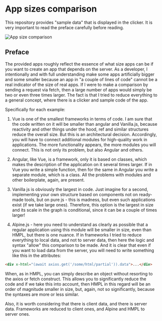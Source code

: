 # App sizes comparison

This repository provides "sample data" that is displayed in the clicker. It is very important to read the preface carefully before reading.

![App size comparison](https://github.com/user-attachments/assets/843b4eb1-895e-4e26-933a-7dd326d3f2ff)

## Preface

The provided apps roughly reflect the essence of what size apps can be if you want to create an app that depends on the server. As a developer, I intentionally and with full understanding make some apps artificially bigger and some smaller because an app in "a couple of lines of code" cannot be a real indicator of the size of real apps. If I were to make a comparison by sending a request via fetch, then a large number of apps would simply be two or even three times larger. The fact is that I tried to reduce everything to a general concept, where there is a clicker and sample code of the app.

Specifically for each example:

1. Vue is one of the smallest frameworks in terms of code. I am sure that the code written on it will be smaller than angular and Vanilla.js, because reactivity and other things under the hood, ref and similar structures reduce the overall size. But this is an architectural decision. Accordingly, you will have to connect additional modules for high-quality work in applications. The more functionality appears, the more modules you will connect. This is not only its problem, but also Angular and others.

2. Angular, like Vue, is a framework, only it is based on classes, which makes the description of the application on it several times larger. If in Vue you write a simple function, then for the same in Angular you write a separate module, which is a class. All the problems with modules and other boilerplate, again, are present.

3. Vanilla js is obviously the largest in code. Just imagine for a second, implementing your own structure based on components not on ready-made tools, but on pure js - this is madness, but even such applications exist (if we take large ones). Therefore, this option is the largest in size and its scale in the graph is conditional, since it can be a couple of times larger!

4. Alpine.js - here you need to understand as clearly as possible that a regular application using this module will be smaller in size, even than HMPL, but there is one nuance. If in frameworks I tried to reduce everything to local data, and not to server data, then here the logic and syntax "allow" this comparison to be made. And it is clear that even if you want to load data from the server, you will need to write something like this in the attributes:

```html
<div x-html="(await axios.get('/some/html/partial')).data">...</div>
```

When, as in HMPL, you can simply describe an object without resorting to the axios or fetch construct. This allows you to significantly reduce the code and if we take this into account, then HMPL in this regard will be an order of magnitude smaller in size, but, again, not so significantly, because the syntaxes are more or less similar.

Also, it is worth considering that there is client data, and there is server data. Frameworks are reduced to client ones, and Alpine and HMPL to server ones.
